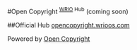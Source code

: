 #Open Copyright <sup>[WRIO](https://wrioos.com) Hub</sup>
(coming soon)

##Official Hub
[opencopyright.wrioos.com](https://opencopyright.wrioos.com)

Powered by [Open Copyright](https://opencopyright.wrioos.com)
